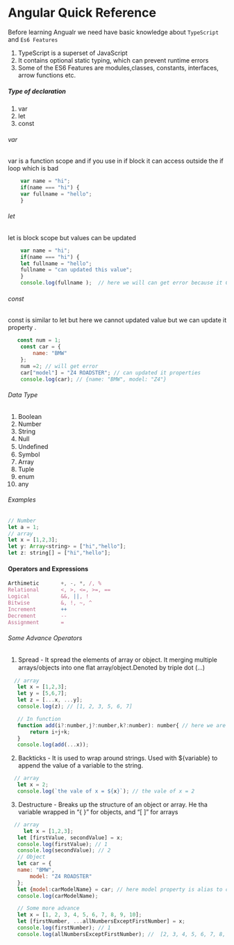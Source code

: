 # Angular Quick Reference

Before learning Angualr we need have basic knowledge about `TypeScript` and `Es6 Features`
1. TypeScript is a superset of JavaScript
2. It contains optional static typing, which can prevent runtime errors
3. Some of the ES6 Features are modules,classes, constants, interfaces, arrow functions etc.

##### Type of declaration #####
1. var
2. let
3. const

###### var ######
var  is a function scope  and if you  use in if block it can access outside the if loop which is bad
```javascript
    var name = "hi";
    if(name === "hi") {
    var fullname = "hello";
    }
```

###### let ######
let is block scope but values can be updated
```javascript
    var name = "hi";
    if(name === "hi") {
    let fullname = "hello";
    fullname = "can updated this value";
    }
    console.log(fullname );  // here we will can get error because it Cannot access outside of the block scope but value can be updated
```
###### const ######
const is similar to let but here we cannot updated value but we can update it property .
```javascript
   const num = 1;
    const car = {
        name: "BMW"
    };
    num =2; // will get error
    car["model"] = "Z4 ROADSTER"; // can updated it properties
    console.log(car); // {name: "BMW", model: "Z4"}
```
###### Data Type ######
1. Boolean
2. Number
3. String
4. Null
5. Undeﬁned
6. Symbol
7. Array
8. Tuple
9. enum
10. any

###### Examples ######

 ```javascript
 // Number 
 let a = 1;
// array
let x = [1,2,3]; 
let y: Array<string> = ["hi","hello"]; 
let z: string[] = ["hi","hello"];

```

#### Operators and Expressions ####

 ```javascript
Arthimetic       +, -, *, /, %
Relational       <, >, <=, >=, == 
Logical          &&, ||, !
Bitwise          &, !, ~, ^
Increment        ++
Decrement        --
Assignment       =

```
###### Some Advance Operators ######
1. Spread   - It spread the elements of array or object. It merging multiple arrays/objects into one ﬂat array/object.Denoted by triple dot (...)
 ```javascript
   // array
    let x = [1,2,3]; 
    let y = [5,6,7];
    let z = [...x, ...y];
    console.log(z); // [1, 2, 3, 5, 6, 7]

    // In function
    function add(i?:number,j?:number,k?:number): number{ // here we are saying i,j,k values are optional and type of number and return number
        return i+j+k;
    }
    console.log(add(...x));
 ```

2. Backticks - It is used to wrap around strings. Used with ${variable} to append the value of a variable to the string. 
 ```javascript
   // array
    let x = 2; 
    console.log(`the vale of x = ${x}`); // the vale of x = 2
 ```
3. Destructure - Breaks up the structure of an object or array. He tha variable wrapped in “{ }” for objects, and “[ ]” for arrays
 ```javascript
   // array
      let x = [1,2,3]; 
    let [firstValue, secondValue] = x;
    console.log(firstValue); // 1
    console.log(secondValue); // 2
    // Object
    let car = {
    name: "BMW",
        model: "Z4 ROADSTER"
    }; 
    let {model:carModelName} = car; // here model property is alias to carModelName
    console.log(carModelName);

    // Some more advance
    let x = [1, 2, 3, 4, 5, 6, 7, 8, 9, 10];
    let [firstNumber, ...allNumbersExceptFirstNumber] = x;
    console.log(firstNumber); // 1
    console.log(allNumbersExceptFirstNumber); //  [2, 3, 4, 5, 6, 7, 8, 9, 10]
 ```